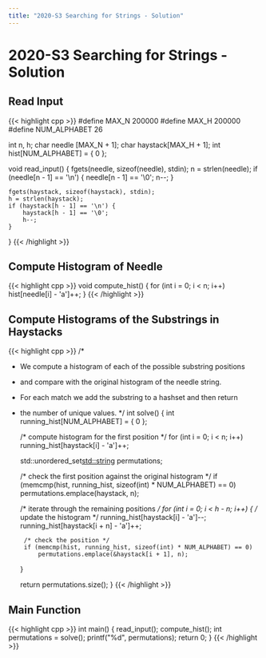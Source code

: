 ```yaml
---
title: "2020-S3 Searching for Strings - Solution"
---
```


# 2020-S3 Searching for Strings - Solution

## Read Input

{{< highlight cpp >}}
#define MAX_N 200000
#define MAX_H 200000
#define NUM_ALPHABET 26

int  n, h;
char needle  [MAX_N + 1];
char haystack[MAX_H + 1];
int  hist[NUM_ALPHABET] = { 0 };

void read_input() {
	fgets(needle, sizeof(needle), stdin);
	n = strlen(needle);
	if (needle[n - 1] == '\n') {
		needle[n - 1] == '\0';
		n--;
	}

	fgets(haystack, sizeof(haystack), stdin);
	h = strlen(haystack);
	if (haystack[h - 1] == '\n') {
		haystack[h - 1] == '\0';
		h--;
	}
}
{{< /highlight >}}

## Compute Histogram of Needle

{{< highlight cpp >}}
void compute_hist() {
	for (int i = 0; i < n; i++)
		hist[needle[i] - 'a']++;
}
{{< /highlight >}}

## Compute Histograms of the Substrings in Haystacks

{{< highlight cpp >}}
/*
 * We compute a histogram of each of the possible substring positions
 * and compare with the original histogram of the needle string.
 * For each match we add the substring to a hashset and then return
 * the number of unique values.
 */
int solve() {
	int running_hist[NUM_ALPHABET] = { 0 };

	/* compute histogram for the first position */
	for (int i = 0; i < n; i++)
		running_hist[haystack[i] - 'a']++;

	std::unordered_set<std::string> permutations;

	/* check the first position against the original histogram */
	if (memcmp(hist, running_hist, sizeof(int) * NUM_ALPHABET) == 0)
		permutations.emplace(haystack, n);

	/* iterate through the remaining positions */
	for (int i = 0; i < h - n; i++) {
		/* update the histogram */
		running_hist[haystack[i]     - 'a']--;
		running_hist[haystack[i + n] - 'a']++;
		
		/* check the position */
		if (memcmp(hist, running_hist, sizeof(int) * NUM_ALPHABET) == 0)
			permutations.emplace(&haystack[i + 1], n);
	}

	return permutations.size();
}
{{< /highlight >}}

## Main Function

{{< highlight cpp >}}
int main() {
	read_input();
	compute_hist();
	int permutations = solve();
	printf("%d", permutations);
	return 0;
}
{{< /highlight >}}
